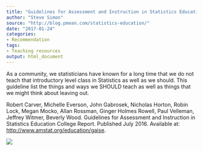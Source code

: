 ```yaml
---
title: "Guidelines for Assessment and Instruction in Statistics Education College Report 2016"
author: "Steve Simon"
source: "http://blog.pmean.com/statistics-education/"
date: "2017-01-24"
categories:
- Recommendation
tags:
- Teaching resources
output: html_document
---
```


As a community, we statisticians have known for a long time that we do
not teach that introductory level class in Statistics as well as we
should. This guideline list the things and ways we SHOULD teach as well
as things that we might think about leaving out.

<!---More--->

Robert Carver, Michelle Everson, John Gabrosek, Nicholas Horton, Robin
Lock, Megan Mocko, Allan Rossman, Ginger Holmes Rowell, Paul Velleman,
Jeffrey Witmer, Beverly Wood. Guidelines for Assessment and Instruction
in Statistics Education College Report. Published July 2016. Available
at: <http://www.amstat.org/education/gaise>.

![](http://www.pmean.com/new-images/17/statistics-education01.png)




